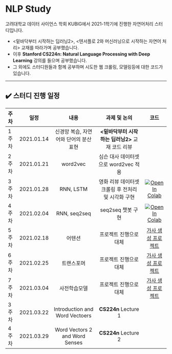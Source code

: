 # NLP Study
고려대학교 데이터 사이언스 학회 KUBIG에서 2021-1학기에 진행한 자연어처리 스터디입니다.  
* <밑바닥부터 시작하는 딥러닝2>, <텐서플로 2와 머신러닝으로 시작하는 자연어 처리> 교재를 따라가며 공부했습니다.  
* 이후 **Stanford CS224n: Natural Language Processing with Deep Learning** 강의를 들으며 공부했습니다.
* 그 외에도 스터디원들과 함께 공부하며 시도한 웹 크롤링, 모델링등에 대한 코드가 있습니다.

--- 

## ✔️ 스터디 진행 일정

|   주차   |   일정   |   내용   |   과제 및 논의   |   코드   |
|:----------------------------|:----------------------------:|:--------------------:|:-------------------:|:-----------------:|
|  1주차  | 2021.01.14 | 신경망 복습, 자연어와 단어의 분산표현 | **<밑바닥부터 시작하는 딥러닝2>** 교재 코드 리뷰 | |
|  2주차  | 2021.01.21 | word2vec | 심슨 대사 데이터셋으로 word2vec 적용 |  |
|  3주차  | 2021.01.28 | RNN, LSTM | 영화 리뷰 데이터셋 크롤링 후 전처리 및 시각화 구현 | [![Open In Colab](https://colab.research.google.com/assets/colab-badge.svg)](https://drive.google.com/file/d/1kbymfRf1VC8m8hFwp5kGTPzAs0A0Yfew/view?usp=sharing) | 
|  4주차  | 2021.02.04 | RNN, seq2seq | seq2seq 챗봇 구현 | [![Open In Colab](https://colab.research.google.com/assets/colab-badge.svg)](https://colab.research.google.com/drive/1DVZ4U1mOYfRI3I66Vylh5-0p-A_zJj3y?usp=sharing) |
|  5주차  | 2021.02.18 | 어텐션 | 프로젝트 진행으로 대체 | [가사 생성 프로젝트](https://github.com/Lyrics-Generation-Project/Song-Lyrics-Generator) | 
|  6주차  | 2021.02.25 | 트랜스포머 | 프로젝트 진행으로 대체 | [가사 생성 프로젝트](https://github.com/Lyrics-Generation-Project/Song-Lyrics-Generator) | 
|  7주차  | 2021.03.04 | 사전학습모델 | 프로젝트 진행으로 대체 | [가사 생성 프로젝트](https://github.com/Lyrics-Generation-Project/Song-Lyrics-Generator)|
|  3주차  | 2021.03.22 | Introduction and Word Vectoers | **CS224n** Lecture 1 | | 
|  4주차  | 2021.03.29 | Word Vectors 2 and Word Senses | **CS224n** Lecture 2 | |
